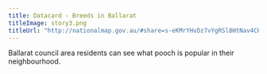 ```yaml
---
title: Datacard - Breeds in Ballarat
titleImage: story3.png
titleUrl: "http://nationalmap.gov.au/#share=s-eKMrYHvDz7vYgRSl8HtNav4CHK3"
---
```


<p>Ballarat council area residents can see what pooch is popular in their neighbourhood.</p>